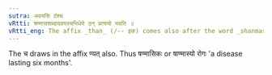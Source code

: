 ```yaml
---
sutra: अवयसि ठंश्च
vRtti: षण्मासशब्दादवयस्यभिधेये ठन् प्रत्ययो भवति ॥
vRtti_eng: The affix _than_ (/-- इक) comes also after the word _shanmasa_, when \"age\" is not meant.
---
```

The च draws in the affix ण्यत् also. Thus षण्मासिकः or षाण्मास्यो रोगः 'a disease lasting six months'.
